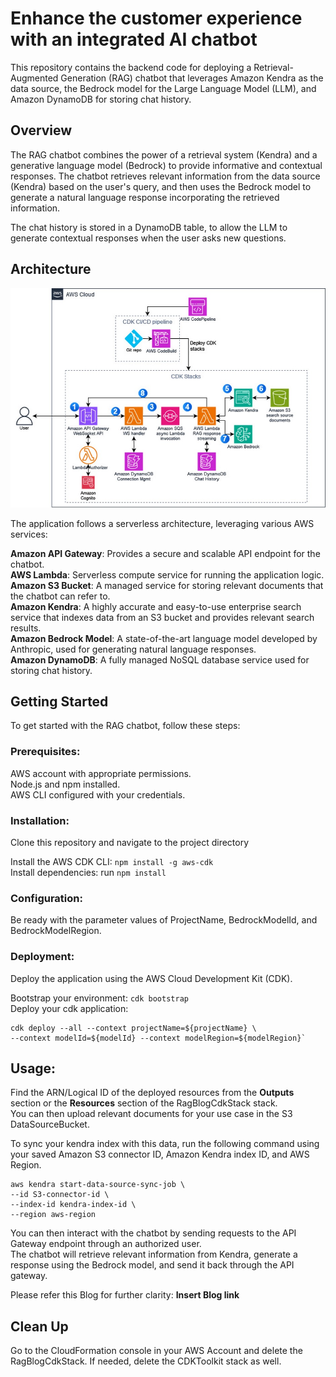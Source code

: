 # Enhance the customer experience with an integrated AI chatbot

This repository contains the backend code for deploying a Retrieval-Augmented Generation (RAG) chatbot that leverages Amazon Kendra as the data source, the Bedrock model for the Large Language Model (LLM), and Amazon DynamoDB for storing chat history.

## Overview

The RAG chatbot combines the power of a retrieval system (Kendra) and a generative language model (Bedrock) to provide informative and contextual responses. The chatbot retrieves relevant information from the data source (Kendra) based on the user's query, and then uses the Bedrock model to generate a natural language response incorporating the retrieved information.

The chat history is stored in a DynamoDB table, to allow the LLM to generate contextual responses when the user asks new questions.

## Architecture

![Architecture Diagram](Architecture.jpg)

The application follows a serverless architecture, leveraging various AWS services:

**Amazon API Gateway**: Provides a secure and scalable API endpoint for the chatbot.  
**AWS Lambda**: Serverless compute service for running the application logic.  
**Amazon S3 Bucket**: A managed service for storing relevant documents that the chatbot can refer to.  
**Amazon Kendra**: A highly accurate and easy-to-use enterprise search service that indexes data from an S3 bucket and provides relevant search results.  
**Amazon Bedrock Model**: A state-of-the-art language model developed by Anthropic, used for generating natural language responses.  
**Amazon DynamoDB**: A fully managed NoSQL database service used for storing chat history.  

## Getting Started

To get started with the RAG chatbot, follow these steps:

### Prerequisites:

AWS account with appropriate permissions.  
Node.js and npm installed.  
AWS CLI configured with your credentials.  

### Installation:

Clone this repository and navigate to the project directory

Install the AWS CDK CLI: `npm install -g aws-cdk`  
Install dependencies: run `npm install`

### Configuration:

Be ready with the parameter values of ProjectName, BedrockModelId, and BedrockModelRegion.

### Deployment:

Deploy the application using the AWS Cloud Development Kit (CDK).

Bootstrap your environment: `cdk bootstrap`  
Deploy your cdk application:  
``` 
cdk deploy --all --context projectName=${projectName} \
--context modelId=${modelId} --context modelRegion=${modelRegion}`
```

## Usage:

Find the ARN/Logical ID of the deployed resources from the **Outputs** section or the **Resources** section of the RagBlogCdkStack stack.  
You can then upload relevant documents for your use case in the S3 DataSourceBucket.

To sync your kendra index with this data, run the following command using your saved Amazon S3 connector ID, Amazon Kendra index ID, and AWS Region.
```
aws kendra start-data-source-sync-job \
--id S3-connector-id \
--index-id kendra-index-id \
--region aws-region
```

You can then interact with the chatbot by sending requests to the API Gateway endpoint through an authorized user.  
The chatbot will retrieve relevant information from Kendra, generate a response using the Bedrock model, and send it back through the API gateway.

Please refer this Blog for further clarity: **Insert Blog link**

## Clean Up

Go to the CloudFormation console in your AWS Account and delete the RagBlogCdkStack. If needed, delete the CDKToolkit stack as well.